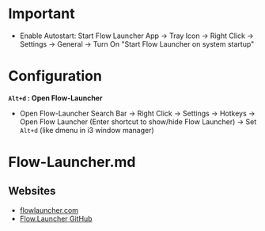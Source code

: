 # Important

* Enable Autostart: Start Flow Launcher App -> Tray Icon -> Right Click -> Settings -> General -> Turn On "Start Flow Launcher on system startup"

# Configuration

**`Alt+d` : Open Flow-Launcher**

* Open Flow-Launcher Search Bar -> Right Click -> Settings -> Hotkeys -> Open Flow Launcher (Enter shortcut to show/hide Flow Launcher) -> Set `Alt+d` (like dmenu in i3 window manager)

# Flow-Launcher.md

## Websites

* [flowlauncher.com](https://www.flowlauncher.com/)
* [Flow.Launcher GitHub](https://github.com/Flow-Launcher/Flow.Launcher)
